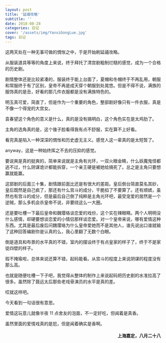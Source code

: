 ```yaml
---
layout: post
title: '延禧攻略'
subtitle: ''
date: 2018-08-28
categories: 日记 
cover: '/assets/img/YanxiGongLue.jpg'
tags: 日记
---
```

这两天处在一种无事可做的惆怅之中，于是开始刷延禧攻略。

从服装道具等等的角度上来说，终于拜托了清宫剧粗制烂糙的感觉，成为一个合格的历史剧。

剧情整体还是比较紧凑的，服装终于能上台面了，夏帽和冬帽终于不再乱用，朝服和常服终于有了区别，皇帝不再是成天穿个朝服到处晃悠。但是不得不说，满族的服饰真的是丑，好看的那几件衣服都是没有满族特色的。

明玉真可爱，简直了，但是作为一个重要的角色，整部剧好像只有一件衣服，真是不像一个得宠的大宫女。

袁春望这个角色的意义是什么，真的是没有搞明白，这个角色实在是太鸡肋了。

主角的选角真的是，这个锥子脸看得我有点不舒服，实在算不上好看。

看完真是陷入一种深深的惆怅和历史虚无主义。感觉人这一辈真的是太短暂了。

anyway，这是一种始终挥之不去的压抑的感觉。

要说爽是真的挺爽的，简单来说就是主角有光环，一双火眼金睛，什么妖魔鬼怪都逃不过，什么阴谋诡计都能拆穿，一个亲王硬是被她给搞死了。总之是主角只要想赢就能赢。

这部剧的后面三十集，剧情跟前面比还是有很大的差距。皇后倒台简直莫名其妙，皇后既然是自己疯了，那还有什么宫斗的成分，干脆掐了不要算了。还有顺嫔，虽然也有宫斗的成分，但是最后自己倒了纯粹是主角光环吧，最受宠爱的居然是一个逆贼，那么多机会杀皇帝不说，非要绕这么一大圈。

还是要吐槽一下最后皇帝和魏璎珞谈恋爱的戏份，这个实在辣眼睛。两个人明明没什么感情，却硬要想谈恋爱的小情侣那样谈恋爱。对一个皇帝来说，哪有爱情这种东西。尤其是最后废后问魏璎珞为什么皇帝爱她而不是其他人，谁先说出口谁就输了这种回答编剧你是认真的么，我心里翻了无数个白眼。

倒是道具和布景的水平真的不错，室内的摆设终于有点皇家的样子了，终于不是家徒四壁的样子。

瑕不掩瑜啦，总体来说还算不错，起码能看。从宫斗的程度上来说阴谋的程度没有那么高。

也就是随便吐槽一下子吧，我觉得从整体的制作上来说起码把历史剧的水准拉高了很多。虽然除了聂远太后那些老戏骨演员的水平是真的差。

哎就这样吧。

今天看到一句话很有意思。

爱情这玩意儿就像半夜 11 点舍友的泡面，不一定好吃，但闻着是真香。

虽然里面的爱情戏真的是尬，但是闻着确实是香啊。

<h4 style='text-align:right'>上海嘉定，八月二十八</h4>
